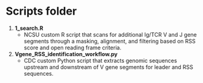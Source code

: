 # Scripts folder
1. **1_search.R**
   - NCSU custom R script that scans for additional Ig/TCR V and J gene segments through a masking, alignment, and filtering based on RSS score and open reading frame criteria.
2. **Vgene_RSS_identification_workflow.py**
   - CDC custom Python script that extracts genomic sequences upstream and downstream of V gene segments for leader and RSS sequences.
